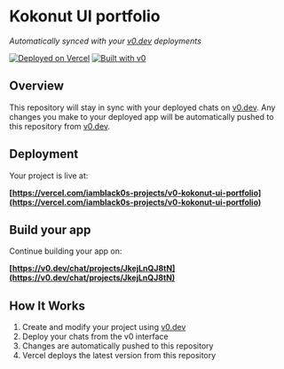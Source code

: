 # Kokonut UI portfolio

*Automatically synced with your [v0.dev](https://v0.dev) deployments*

[![Deployed on Vercel](https://img.shields.io/badge/Deployed%20on-Vercel-black?style=for-the-badge&logo=vercel)](https://vercel.com/iamblack0s-projects/v0-kokonut-ui-portfolio)
[![Built with v0](https://img.shields.io/badge/Built%20with-v0.dev-black?style=for-the-badge)](https://v0.dev/chat/projects/JkejLnQJ8tN)

## Overview

This repository will stay in sync with your deployed chats on [v0.dev](https://v0.dev).
Any changes you make to your deployed app will be automatically pushed to this repository from [v0.dev](https://v0.dev).

## Deployment

Your project is live at:

**[https://vercel.com/iamblack0s-projects/v0-kokonut-ui-portfolio](https://vercel.com/iamblack0s-projects/v0-kokonut-ui-portfolio)**

## Build your app

Continue building your app on:

**[https://v0.dev/chat/projects/JkejLnQJ8tN](https://v0.dev/chat/projects/JkejLnQJ8tN)**

## How It Works

1. Create and modify your project using [v0.dev](https://v0.dev)
2. Deploy your chats from the v0 interface
3. Changes are automatically pushed to this repository
4. Vercel deploys the latest version from this repository
